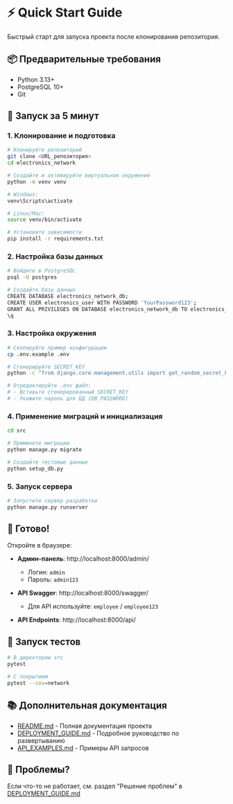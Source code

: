 # ⚡ Quick Start Guide

Быстрый старт для запуска проекта после клонирования репозитория.

## 📦 Предварительные требования

- Python 3.13+
- PostgreSQL 10+
- Git

## 🚀 Запуск за 5 минут

### 1. Клонирование и подготовка

```bash
# Клонируйте репозиторий
git clone <URL_репозитория>
cd electronics_network

# Создайте и активируйте виртуальное окружение
python -m venv venv

# Windows:
venv\Scripts\activate

# Linux/Mac:
source venv/bin/activate

# Установите зависимости
pip install -r requirements.txt
```

### 2. Настройка базы данных

```bash
# Войдите в PostgreSQL
psql -U postgres

# Создайте базу данных
CREATE DATABASE electronics_network_db;
CREATE USER electronics_user WITH PASSWORD 'YourPassword123';
GRANT ALL PRIVILEGES ON DATABASE electronics_network_db TO electronics_user;
\q
```

### 3. Настройка окружения

```bash
# Скопируйте пример конфигурации
cp .env.example .env

# Сгенерируйте SECRET_KEY
python -c "from django.core.management.utils import get_random_secret_key; print(get_random_secret_key())"

# Отредактируйте .env файл:
# - Вставьте сгенерированный SECRET_KEY
# - Укажите пароль для БД (DB_PASSWORD)
```

### 4. Применение миграций и инициализация

```bash
cd src

# Примените миграции
python manage.py migrate

# Создайте тестовые данные
python setup_db.py
```

### 5. Запуск сервера

```bash
# Запустите сервер разработки
python manage.py runserver
```

## 🎉 Готово!

Откройте в браузере:

- **Админ-панель**: http://localhost:8000/admin/
  - Логин: `admin`
  - Пароль: `admin123`

- **API Swagger**: http://localhost:8000/swagger/
  - Для API используйте: `employee` / `employee123`

- **API Endpoints**: http://localhost:8000/api/

## 🧪 Запуск тестов

```bash
# В директории src
pytest

# С покрытием
pytest --cov=network
```

## 📚 Дополнительная документация

- [README.md](README.md) - Полная документация проекта
- [DEPLOYMENT_GUIDE.md](DEPLOYMENT_GUIDE.md) - Подробное руководство по развертыванию
- [API_EXAMPLES.md](API_EXAMPLES.md) - Примеры API запросов

## 🐛 Проблемы?

Если что-то не работает, см. раздел "Решение проблем" в [DEPLOYMENT_GUIDE.md](DEPLOYMENT_GUIDE.md)